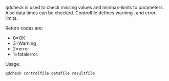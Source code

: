 qdcheck is used to check missing values and minmax-limits to parameters. Also data times can be checked. Controlfile defines warning- and error-limits.

Return codes are:

   * 0=OK
   * 3=Warning
   * 2=error
   * 1=fatalerror.

Usage:

    qdcheck controlfile datafile resultfile
